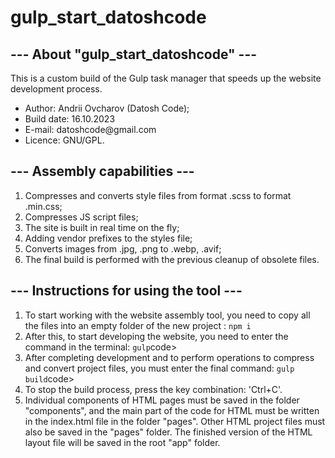 # gulp_start_datoshcode

<h2>--- About "gulp_start_datoshcode" ---</h2>

<p>This is a custom build of the Gulp task manager that speeds up the website development process.</p>
<ul>
<li>Author: Andrii Ovcharov (Datosh Code);</li>
<li>Build date: 16.10.2023</li>
<li>E-mail: datoshcode@gmail.com</li>
<li>Licence: GNU/GPL.</li>
</ul>

<h2>--- Assembly capabilities ---</h2>

<ol>
<li>Compresses and converts style files from format .scss to format .min.css;</li>
<li>Compresses JS script files;</li>
<li>The site is built in real time on the fly;</li>
<li>Adding vendor prefixes to the styles file;</li>
<li>Converts images from .jpg, .png to .webp, .avif;</li>
<li>The final build is performed with the previous cleanup of obsolete files.</li>
</ol>


<h2>--- Instructions for using the tool ---</h2> 
<ol>
<li>To start working with the website assembly tool, you need to copy all the files into an empty folder of the new project : 
<code>npm i</code> </li>

<li>After this, to start developing the website, you need to enter the command in the terminal:
<code>gulp</code>code> </li>

<li>After completing development and to perform operations to compress and convert project files, you must enter the final command:
<code>gulp build</code>code> </li>

<li>To stop the build process, press the key combination: 'Ctrl+C'. </li>

<li>Individual components of HTML pages must be saved in the folder "components", and the main part of the code for HTML must be written in the index.html file in the folder "pages". Other HTML project files must also be saved in the "pages" folder. The finished version of the HTML layout file will be saved in the root "app" folder. </li>
</ol>

